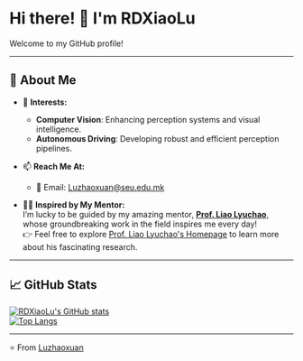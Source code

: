 # Hi there! 👋 I'm RDXiaoLu

Welcome to my GitHub profile!  

---  

## 🚀 About Me  

- 🌱 **Interests:**  
  - **Computer Vision**: Enhancing perception systems and visual intelligence.  
  - **Autonomous Driving**: Developing robust and efficient perception pipelines.  

- 📫 **Reach Me At:**  
  - 📧 Email: [Luzhaoxuan@seu.edu.mk](mailto:Luzhaoxuan@seu.edu.mk)
  
- 🧑‍🎓 **Inspired by My Mentor:**  
  I’m lucky to be guided by my amazing mentor, **[Prof. Liao Lyuchao](https://faculty.fjut.edu.cn/liaolyuchao/en/index.htm)**, whose groundbreaking work in the field inspires me every day!  
  👉 Feel free to explore [Prof. Liao Lyuchao's Homepage](https://faculty.fjut.edu.cn/liaolyuchao/en/index.htm) to learn more about his fascinating research.  

---  


## 📈 GitHub Stats  


[![RDXiaoLu's GitHub stats](https://github-readme-stats.vercel.app/api?username=RDXiaoLu&show_icons=true&theme=default)](https://github.com/anuraghazra/github-readme-stats)  
[![Top Langs](https://github-readme-stats.vercel.app/api/top-langs/?username=RDXiaoLu&layout=compact&theme=default)](https://github.com/anuraghazra/github-readme-stats)

---  

⭐️ From [Luzhaoxuan](https://github.com/RDXiaoLu)  
<!--
**RDXiaoLu/RDXiaoLu** is a ✨ _special_ ✨ repository because its `README.md` (this file) appears on your GitHub profile.

Here are some ideas to get you started:

- 🔭 I’m currently working on ...
- 🌱 I’m currently learning ...
- 👯 I’m looking to collaborate on ...
- 🤔 I’m looking for help with ...
- 💬 Ask me about ...
- 📫 How to reach me: ...
- 😄 Pronouns: ...
- ⚡ Fun fact: ...
-->
